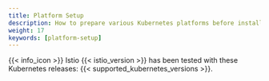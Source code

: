 ```yaml
---
title: Platform Setup
description: How to prepare various Kubernetes platforms before installing Istio.
weight: 17
keywords: [platform-setup]
---
```


{{< info_icon >}} Istio {{< istio_version >}} has been tested with these Kubernetes releases: {{< supported_kubernetes_versions >}}.
